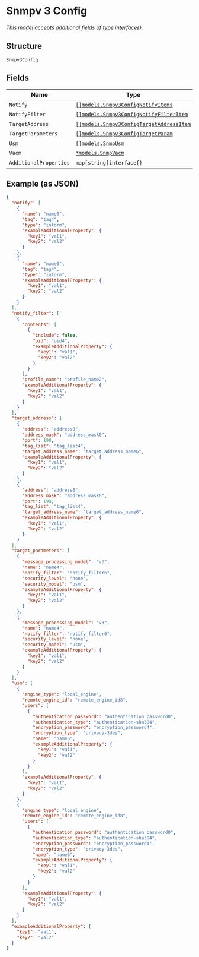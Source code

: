 
# Snmpv 3 Config

*This model accepts additional fields of type interface{}.*

## Structure

`Snmpv3Config`

## Fields

| Name | Type | Tags | Description |
|  --- | --- | --- | --- |
| `Notify` | [`[]models.Snmpv3ConfigNotifyItems`](../../doc/models/snmpv-3-config-notify-items.md) | Optional | - |
| `NotifyFilter` | [`[]models.Snmpv3ConfigNotifyFilterItem`](../../doc/models/snmpv-3-config-notify-filter-item.md) | Optional | - |
| `TargetAddress` | [`[]models.Snmpv3ConfigTargetAddressItem`](../../doc/models/snmpv-3-config-target-address-item.md) | Optional | - |
| `TargetParameters` | [`[]models.Snmpv3ConfigTargetParam`](../../doc/models/snmpv-3-config-target-param.md) | Optional | - |
| `Usm` | [`[]models.SnmpUsm`](../../doc/models/snmp-usm.md) | Optional | - |
| `Vacm` | [`*models.SnmpVacm`](../../doc/models/snmp-vacm.md) | Optional | - |
| `AdditionalProperties` | `map[string]interface{}` | Optional | - |

## Example (as JSON)

```json
{
  "notify": [
    {
      "name": "name0",
      "tag": "tag4",
      "type": "inform",
      "exampleAdditionalProperty": {
        "key1": "val1",
        "key2": "val2"
      }
    },
    {
      "name": "name0",
      "tag": "tag4",
      "type": "inform",
      "exampleAdditionalProperty": {
        "key1": "val1",
        "key2": "val2"
      }
    }
  ],
  "notify_filter": [
    {
      "contents": [
        {
          "include": false,
          "oid": "oid4",
          "exampleAdditionalProperty": {
            "key1": "val1",
            "key2": "val2"
          }
        }
      ],
      "profile_name": "profile_name2",
      "exampleAdditionalProperty": {
        "key1": "val1",
        "key2": "val2"
      }
    }
  ],
  "target_address": [
    {
      "address": "address8",
      "address_mask": "address_mask0",
      "port": 198,
      "tag_list": "tag_list4",
      "target_address_name": "target_address_name6",
      "exampleAdditionalProperty": {
        "key1": "val1",
        "key2": "val2"
      }
    },
    {
      "address": "address8",
      "address_mask": "address_mask0",
      "port": 198,
      "tag_list": "tag_list4",
      "target_address_name": "target_address_name6",
      "exampleAdditionalProperty": {
        "key1": "val1",
        "key2": "val2"
      }
    }
  ],
  "target_parameters": [
    {
      "message_processing_model": "v3",
      "name": "name4",
      "notify_filter": "notify_filter6",
      "security_level": "none",
      "security_model": "usm",
      "exampleAdditionalProperty": {
        "key1": "val1",
        "key2": "val2"
      }
    },
    {
      "message_processing_model": "v3",
      "name": "name4",
      "notify_filter": "notify_filter6",
      "security_level": "none",
      "security_model": "usm",
      "exampleAdditionalProperty": {
        "key1": "val1",
        "key2": "val2"
      }
    }
  ],
  "usm": [
    {
      "engine_type": "local_engine",
      "remote_engine_id": "remote_engine_id8",
      "users": [
        {
          "authentication_password": "authentication_password0",
          "authentication_type": "authentication-sha384",
          "encryption_password": "encryption_password4",
          "encryption_type": "privacy-3des",
          "name": "name6",
          "exampleAdditionalProperty": {
            "key1": "val1",
            "key2": "val2"
          }
        }
      ],
      "exampleAdditionalProperty": {
        "key1": "val1",
        "key2": "val2"
      }
    },
    {
      "engine_type": "local_engine",
      "remote_engine_id": "remote_engine_id8",
      "users": [
        {
          "authentication_password": "authentication_password0",
          "authentication_type": "authentication-sha384",
          "encryption_password": "encryption_password4",
          "encryption_type": "privacy-3des",
          "name": "name6",
          "exampleAdditionalProperty": {
            "key1": "val1",
            "key2": "val2"
          }
        }
      ],
      "exampleAdditionalProperty": {
        "key1": "val1",
        "key2": "val2"
      }
    }
  ],
  "exampleAdditionalProperty": {
    "key1": "val1",
    "key2": "val2"
  }
}
```

